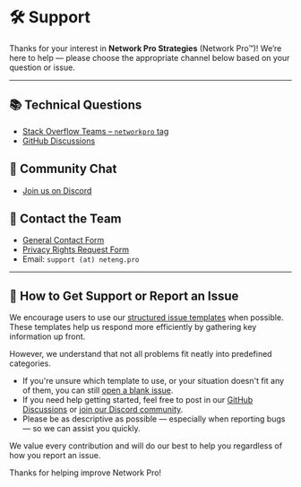<!-- =========================================================================
Copyright © 2025 Network Pro Strategies (Network Pro™)
SPDX-License-Identifier: CC-BY-4.0 OR GPL-3.0-or-later
This file is part of Network Pro.
========================================================================== -->

# 🛠 Support

Thanks for your interest in **Network Pro Strategies** (Network Pro™)! We’re here to help — please choose the appropriate channel below based on your question or issue.

---

<!-- markdownlint-disable MD001 -->

## 📚 Technical Questions

- [Stack Overflow Teams – `networkpro` tag](https://stack.neteng.pro)
- [GitHub Discussions](https://discuss.neteng.pro)

## 💬 Community Chat

- [Join us on Discord](https://discord.neteng.pro)

## 📨 Contact the Team

- [General Contact Form](https://netwk.pro/contact)
- [Privacy Rights Request Form](https://netwk.pro/privacy-rights)
- Email: `support (at) neteng.pro`

<!-- markdownlint-enable MD001 -->

---

## 🧭 How to Get Support or Report an Issue

We encourage users to use our [structured issue templates](https://github.com/netwk-pro/netwk-pro.github.io/issues/new/choose) when possible. These templates help us respond more efficiently by gathering key information up front.

However, we understand that not all problems fit neatly into predefined categories.

- If you're unsure which template to use, or your situation doesn't fit any of them, you can still [open a blank issue](https://github.com/netwk-pro/netwk-pro.github.io/issues/new).
- If you need help getting started, feel free to post in our [GitHub Discussions](https://github.com/netwk-pro/netwk-pro.github.io/discussions) or [join our Discord community](https://discord.neteng.pro/).
- Please be as descriptive as possible — especially when reporting bugs — so we can assist you quickly.

We value every contribution and will do our best to help you regardless of how you report an issue.

Thanks for helping improve Network Pro!
